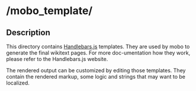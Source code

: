 # /mobo_template/
## Description
This directory contains [Handlebars.js](http://handlebarsjs.com/) templates.
They are used by mobo to generate the final wikitext pages.
For more doc-umentation how they work, please refer to the Handlebars.js website.

The rendered output can be customized by editing those templates.
They contain the rendered markup, some logic and strings that may want to be localized.
